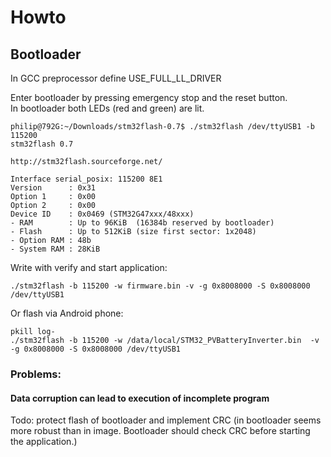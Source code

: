 # Howto

## Bootloader

In GCC preprocessor define USE_FULL_LL_DRIVER

Enter bootloader by pressing emergency stop and the reset button.  
In bootloader both LEDs (red and green) are lit.

```
philip@792G:~/Downloads/stm32flash-0.7$ ./stm32flash /dev/ttyUSB1 -b 115200
stm32flash 0.7

http://stm32flash.sourceforge.net/

Interface serial_posix: 115200 8E1
Version      : 0x31
Option 1     : 0x00
Option 2     : 0x00
Device ID    : 0x0469 (STM32G47xxx/48xxx)
- RAM        : Up to 96KiB  (16384b reserved by bootloader)
- Flash      : Up to 512KiB (size first sector: 1x2048)
- Option RAM : 48b
- System RAM : 28KiB

```

Write with verify and start application:
```
./stm32flash -b 115200 -w firmware.bin -v -g 0x8008000 -S 0x8008000 /dev/ttyUSB1
```

Or flash via Android phone:
```
pkill log-
./stm32flash -b 115200 -w /data/local/STM32_PVBatteryInverter.bin  -v -g 0x8008000 -S 0x8008000 /dev/ttyUSB1
```


### Problems:
#### Data corruption can lead to execution of incomplete program
Todo: protect flash of bootloader and implement CRC (in bootloader seems more robust than in image. Bootloader should check CRC before starting the application.)
